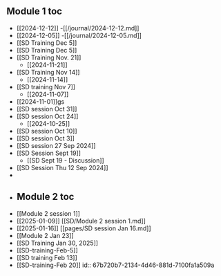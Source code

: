 ## Module 1 toc
- [[2024-12-12]] -[[/journal/2024-12-12.md]]
- [[2024-12-05]] -[[/journal/2024-12-05.md]]
- [[SD Training Dec 5]]
- [[SD Training Dec 5]]
- [[SD Training Nov. 21]]
	- [[2024-11-21]]
- [[SD Training Nov 14]]
	- [[2024-11-14]]
- [[SD training Nov 7]]
	- [[2024-11-07]]
- [[2024-11-01]]gs
- [[SD session Oct 31]]
- [[SD session Oct 24]]
	- [[2024-10-25]]
- [[SD session Oct 10]]
- [[SD session Oct 3]]
- [[SD session  27 Sep 2024]]
- [[SD Session Sept 19]]
	- [[SD Sept 19 - Discussion]]
- [[SD Session Thu 12 Sep 2024]]
-
- ## Module 2 toc
- [[Module 2 session 1]]
- [[2025-01-09]] [[SD/Module 2 session 1.md]]
- [[2025-01-16]] [[pages/SD session Jan 16.md]]
- [[Module 2 Jan 23]]
- [[SD Training Jan 30, 2025]]
- [[SD-training-Feb-5]]
- [[SD training Feb 13]]
- [[SD-training-Feb 20]]
  id:: 67b720b7-2134-4d46-881d-7100fa1a509a